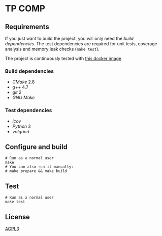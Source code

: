 # TP COMP

## Requirements

If you just want to build the project, you will only need the _build dependencies_.
The test dependencies are required for unit tests, coverage analysis and memory leak checks (`make test`).

The project is continuously tested with [this docker image](https://raw.githubusercontent.com/demurgos/docker-cpp/master/insa/Dockerfile).

### Build dependencies

- _CMake_ 2.8
- _g++_ 4.7
- _git_ 2
- _GNU Make_

### Test dependencies

- _lcov_
- _Python_ 3
- _valgrind_

## Configure and build

```shell
# Run as a normal user
make
# You can also run it manually:
# make prepare && make build
```

## Test

```shell
# Run as a normal user
make test
```

## License

[AGPL3](./LICENSE.md)
